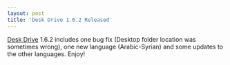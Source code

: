 ```yaml
---
layout: post
title: 'Desk Drive 1.6.2 Released'
---
```

[Desk Drive](/deskdrive) 1.6.2 includes one bug fix (Desktop folder location was sometimes wrong), one new language (Arabic-Syrian) and some updates to the other languages. Enjoy!
